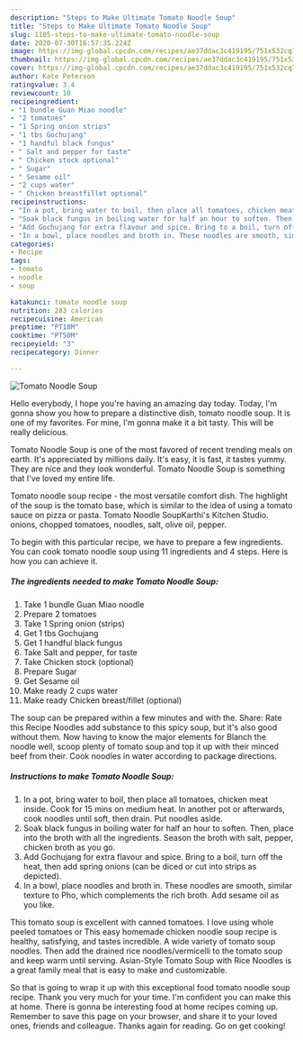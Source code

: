 ```yaml
---
description: "Steps to Make Ultimate Tomato Noodle Soup"
title: "Steps to Make Ultimate Tomato Noodle Soup"
slug: 1105-steps-to-make-ultimate-tomato-noodle-soup
date: 2020-07-30T16:57:35.224Z
image: https://img-global.cpcdn.com/recipes/ae37ddac3c419195/751x532cq70/tomato-noodle-soup-recipe-main-photo.jpg
thumbnail: https://img-global.cpcdn.com/recipes/ae37ddac3c419195/751x532cq70/tomato-noodle-soup-recipe-main-photo.jpg
cover: https://img-global.cpcdn.com/recipes/ae37ddac3c419195/751x532cq70/tomato-noodle-soup-recipe-main-photo.jpg
author: Kate Peterson
ratingvalue: 3.4
reviewcount: 10
recipeingredient:
- "1 bundle Guan Miao noodle"
- "2 tomatoes"
- "1 Spring onion strips"
- "1 tbs Gochujang"
- "1 handful black fungus"
- " Salt and pepper for taste"
- " Chicken stock optional"
- " Sugar"
- " Sesame oil"
- "2 cups water"
- " Chicken breastfillet optional"
recipeinstructions:
- "In a pot, bring water to boil, then place all tomatoes, chicken meat inside. Cook for 15 mins on medium heat. In another pot or afterwards, cook noodles until soft, then drain. Put noodles aside."
- "Soak black fungus in boiling water for half an hour to soften. Then, place into the broth with all the ingredients. Season the broth with salt, pepper, chicken broth as you go."
- "Add Gochujang for extra flavour and spice. Bring to a boil, turn off the heat, then add spring onions (can be diced or cut into strips as depicted)."
- "In a bowl, place noodles and broth in. These noodles are smooth, similar texture to Pho, which complements the rich broth. Add sesame oil as you like."
categories:
- Recipe
tags:
- tomato
- noodle
- soup

katakunci: tomato noodle soup 
nutrition: 283 calories
recipecuisine: American
preptime: "PT18M"
cooktime: "PT50M"
recipeyield: "3"
recipecategory: Dinner

---
```



![Tomato Noodle Soup](https://img-global.cpcdn.com/recipes/ae37ddac3c419195/751x532cq70/tomato-noodle-soup-recipe-main-photo.jpg)

Hello everybody, I hope you're having an amazing day today. Today, I'm gonna show you how to prepare a distinctive dish, tomato noodle soup. It is one of my favorites. For mine, I'm gonna make it a bit tasty. This will be really delicious.

Tomato Noodle Soup is one of the most favored of recent trending meals on earth. It's appreciated by millions daily. It's easy, it is fast, it tastes yummy. They are nice and they look wonderful. Tomato Noodle Soup is something that I've loved my entire life.

Tomato noodle soup recipe - the most versatile comfort dish. The highlight of the soup is the tomato base, which is similar to the idea of using a tomato sauce on pizza or pasta. Tomato Noodle SoupKarthi&#39;s Kitchen Studio. onions, chopped tomatoes, noodles, salt, olive oil, pepper.


To begin with this particular recipe, we have to prepare a few ingredients. You can cook tomato noodle soup using 11 ingredients and 4 steps. Here is how you can achieve it.

<!--inarticleads1-->

##### The ingredients needed to make Tomato Noodle Soup:

1. Take 1 bundle Guan Miao noodle
1. Prepare 2 tomatoes
1. Take 1 Spring onion (strips)
1. Get 1 tbs Gochujang
1. Get 1 handful black fungus
1. Take  Salt and pepper, for taste
1. Take  Chicken stock (optional)
1. Prepare  Sugar
1. Get  Sesame oil
1. Make ready 2 cups water
1. Make ready  Chicken breast/fillet (optional)


The soup can be prepared within a few minutes and with the. Share: Rate this Recipe Noodles add substance to this spicy soup, but it&#39;s also good without them. Now having to know the major elements for Blanch the noodle well, scoop plenty of tomato soup and top it up with their minced beef from their. Cook noodles in water according to package directions. 

<!--inarticleads2-->

##### Instructions to make Tomato Noodle Soup:

1. In a pot, bring water to boil, then place all tomatoes, chicken meat inside. Cook for 15 mins on medium heat. In another pot or afterwards, cook noodles until soft, then drain. Put noodles aside.
1. Soak black fungus in boiling water for half an hour to soften. Then, place into the broth with all the ingredients. Season the broth with salt, pepper, chicken broth as you go.
1. Add Gochujang for extra flavour and spice. Bring to a boil, turn off the heat, then add spring onions (can be diced or cut into strips as depicted).
1. In a bowl, place noodles and broth in. These noodles are smooth, similar texture to Pho, which complements the rich broth. Add sesame oil as you like.


This tomato soup is excellent with canned tomatoes. I love using whole peeled tomatoes or This easy homemade chicken noodle soup recipe is healthy, satisfying, and tastes incredible. A wide variety of tomato soup noodles. Then add the drained rice noodles/vermicelli to the tomato soup and keep warm until serving. Asian-Style Tomato Soup with Rice Noodles is a great family meal that is easy to make and customizable. 

So that is going to wrap it up with this exceptional food tomato noodle soup recipe. Thank you very much for your time. I'm confident you can make this at home. There is gonna be interesting food at home recipes coming up. Remember to save this page on your browser, and share it to your loved ones, friends and colleague. Thanks again for reading. Go on get cooking!
